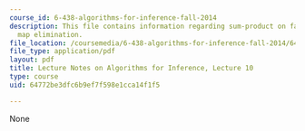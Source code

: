 ```yaml
---
course_id: 6-438-algorithms-for-inference-fall-2014
description: This file contains information regarding sum-product on factor graphs,
  map elimination.
file_location: /coursemedia/6-438-algorithms-for-inference-fall-2014/64772be3dfc6b9ef7f598e1cca14f1f5_MIT6_438F14_Lec10.pdf
file_type: application/pdf
layout: pdf
title: Lecture Notes on Algorithms for Inference, Lecture 10
type: course
uid: 64772be3dfc6b9ef7f598e1cca14f1f5

---
```

None